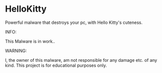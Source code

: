 # HelloKitty
Powerful malware that destroys your pc, with Hello Kitty's cuteness.

INFO: 

This Malware is in work..

WARNING: 

I, the owner of this malware, am not responsible for any damage etc. of any kind.
This project is for educational purposes only.
